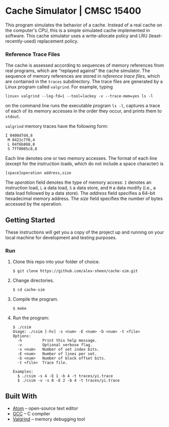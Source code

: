 # Cache Simulator | CMSC 15400
This program simulates the behavior of a cache. Instead of a real cache on the computer's CPU, this is a simple simulated cache implemented in software. This cache simulator uses a write-allocate policy and LRU (least-recently-used) replacement policy.

### Reference Trace Files
The cache is assessed according to sequences of memory references from real programs, which are “replayed against” the cache simulator. The sequence of memory references are stored in *reference trace files*, which are contained in the `traces` subdirectory. The trace files are generated by a Linux program called `valgrind`. For example, typing
```
linux> valgrind --log-fd=1 --tool=lackey -v --trace-mem=yes ls -l
```
on the command line runs the executable program `ls -l`, captures a trace of each of its memory accesses in the order they occur, and prints them to `stdout`.

`valgrind` memory traces have the following form:
```
I 0400d7d4,8
 M 0421c7f0,4
 L 04f6b868,8
 S 7ff0005c8,8
```
Each line denotes one or two memory accesses. The format of each line (except for the instruction loads, which do not include a space character) is
```
[space]operation address,size
```
The *operation* field denotes the type of memory access: `I` denotes an instruction load, `L` a data load, `S` a data store, and `M` a data modify (i.e., a data load followed by a data store). The *address* field specifies a 64-bit hexadecimal memory address. The *size* field specifies the number of bytes accessed by the operation.

## Getting Started
These instructions will get you a copy of the project up and running on your local machine for development and testing purposes.

### Run
1. Clone this repo into your folder of choice.
    ```
    $ git clone https://github.com/alex-sheen/cache-sim.git
    ```
2. Change directories.
    ```
    $ cd cache-sim
    ```
3. Compile the program.
    ```
    $ make
    ```
4. Run the program:
    ```
    $ ./csim
    Usage: ./csim [-hv] -s <num> -E <num> -b <num> -t <file>
    Options:
      -h         Print this help message.
      -v         Optional verbose flag.
      -s <num>   Number of set index bits.
      -E <num>   Number of lines per set.
      -b <num>   Number of block offset bits.
      -t <file>  Trace file.

    Examples:
      $ ./csim -s 4 -E 1 -b 4 -t traces/yi.trace
      $ ./csim -v -s 8 -E 2 -b 4 -t traces/yi.trace
    ```

## Built With
* [Atom](https://atom.io/) – open-source text editor
* [GCC](https://gcc.gnu.org/) – C compiler
* [Valgrind](https://valgrind.org/) – memory debugging tool
